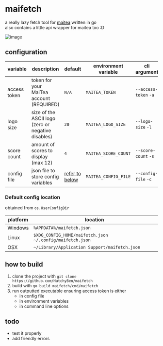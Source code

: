 # maifetch
a really lazy fetch tool for [maitea](https://maitea.app) written in go\
also contains a little api wrapper for maitea too :D

![image](https://github.com/user-attachments/assets/96cd7018-8a00-4785-a1a8-9fe503263662)

## configuration
| variable     | description                                        | default                                    | environment variable | cli argument          |
|--------------|----------------------------------------------------|--------------------------------------------|----------------------|-----------------------|
| access token | token for your MaiTea account (REQUIRED)           | `N/A`                                      | `MAITEA_TOKEN`       | `--access-token` `-a` |
| logo size    | size of the ASCII logo (zero or negative disables) | `20`                                       | `MAITEA_LOGO_SIZE`   | `--logo-size` `-l`    |
| score count  | amount of scores to display (max 12)               | `4`                                        | `MAITEA_SCORE_COUNT`  | `--score-count` `-s`  |
| config file  | json file to store config variables                | [refer to below](#default-config-location) | `MAITEA_CONFIG_FILE` | `--config-file` `-c`  |

### Default config location
obtained from `os.UserConfigDir` 

| platform | location                                                    |
|----------|-------------------------------------------------------------|
| Windows  | `%APPDATA%/maifetch.json`                                   |
| Linux    | `$XDG_CONFIG_HOME/maifetch.json`  `~/.config/maifetch.json` |
| OSX      | `~/Library/Application Support/maifetch.json`               |

## how to build
1. clone the project with `git clone https://github.com/HutchyBen/maifetch`
2. build with `go build maifetch/cmd/maifetch`
3. run outputted executable ensuring access token is either
    - in config file
    - in environment variables
    - in command line options


## todo
- test it properly
- add friendly errors
